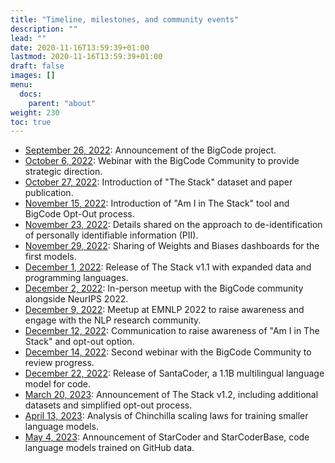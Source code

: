 ```yaml
---
title: "Timeline, milestones, and community events"
description: ""
lead: ""
date: 2020-11-16T13:59:39+01:00
lastmod: 2020-11-16T13:59:39+01:00
draft: false
images: []
menu:
  docs:
    parent: "about"
weight: 230
toc: true
---
```

*   [September 26, 2022](https://twitter.com/BigCodeProject/status/1574427555871875072?s=20): Announcement of the BigCode project. 
*   [October 6, 2022](https://youtu.be/8cUpsXIEbAo): Webinar with the BigCode Community to provide strategic direction. 
*   [October 27, 2022](https://twitter.com/BigCodeProject/status/1585631176353796097?s=20): Introduction of "The Stack" dataset and paper publication. 
*   [November 15, 2022](https://twitter.com/BigCodeProject/status/1592569651086905344?s=20): Introduction of "Am I in The Stack" tool and BigCode Opt-Out process. 
*   [November 23, 2022](https://twitter.com/LoubnaBenAllal1/status/1595457541592346634?s=20): Details shared on the approach to de-identification of personally identifiable information (PII). 
*   [November 29, 2022](https://twitter.com/BigCodeProject/status/1597589730425974786?s=20): Sharing of Weights and Biases dashboards for the first models. 
*   [December 1, 2022](https://twitter.com/BigCodeProject/status/1598345535190179843?s=20): Release of The Stack v1.1 with expanded data and programming languages. 
*   [December 2, 2022](https://twitter.com/BigCodeProject/status/1598734387247550481?s=20): In-person meetup with the BigCode community alongside NeurIPS 2022. 
*   [December 9, 2022](https://twitter.com/BigCodeProject/status/1601133018714112000?s=20): Meetup at EMNLP 2022 to raise awareness and engage with the NLP research community. 
*   [December 12, 2022](https://twitter.com/BigCodeProject/status/1602372753008386049?s=20): Communication to raise awareness of "Am I in The Stack" and opt-out option. 
*   [December 14, 2022](https://youtu.be/Kh8yXfJJfU4): Second webinar with the BigCode Community to review progress. 
*   [December 22, 2022](https://twitter.com/BigCodeProject/status/1605958778330849281?s=20): Release of SantaCoder, a 1.1B multilingual language model for code. 
*   [March 20, 2023](https://twitter.com/BigCodeProject/status/1637874705645584384?s=20): Announcement of The Stack v1.2, including additional datasets and simplified opt-out process. 
*   [April 13, 2023](https://twitter.com/harmdevries77/status/1646524056538316805?s=20): Analysis of Chinchilla scaling laws for training smaller language models. 
*   [May 4, 2023](https://twitter.com/BigCodeProject/status/1654174941976068119?s=20): Announcement of StarCoder and StarCoderBase, code language models trained on GitHub data. 